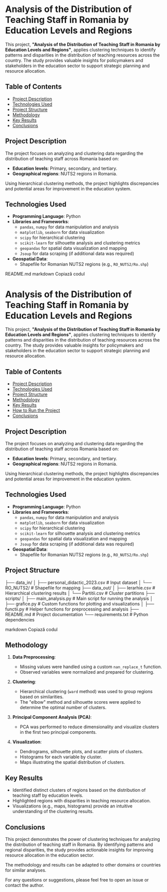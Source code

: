 # Analysis of the Distribution of Teaching Staff in Romania by Education Levels and Regions

This project, **"Analysis of the Distribution of Teaching Staff in Romania by Education Levels and Regions"**, applies clustering techniques to identify patterns and disparities in the distribution of teaching resources across the country. The study provides valuable insights for policymakers and stakeholders in the education sector to support strategic planning and resource allocation.

## Table of Contents

- [Project Description](#project-description)
- [Technologies Used](#technologies-used)
- [Project Structure](#project-structure)
- [Methodology](#methodology)
- [Key Results](#key-results)
- [Conclusions](#conclusions)

## Project Description

The project focuses on analyzing and clustering data regarding the distribution of teaching staff across Romania based on:
- **Education levels**: Primary, secondary, and tertiary.
- **Geographical regions**: NUTS2 regions in Romania.

Using hierarchical clustering methods, the project highlights discrepancies and potential areas for improvement in the education system.

## Technologies Used

- **Programming Language**: Python
- **Libraries and Frameworks**:
  - `pandas`, `numpy` for data manipulation and analysis
  - `matplotlib`, `seaborn` for data visualization
  - `scipy` for hierarchical clustering
  - `scikit-learn` for silhouette analysis and clustering metrics
  - `geopandas` for spatial data visualization and mapping
  - `Jsoup` for data scraping (if additional data was required)
- **Geospatial Data**:
  - Shapefile for Romanian NUTS2 regions (e.g., `RO_NUTS2/Ro.shp`)


README.md
markdown
Copiază codul
# Analysis of the Distribution of Teaching Staff in Romania by Education Levels and Regions

This project, **"Analysis of the Distribution of Teaching Staff in Romania by Education Levels and Regions"**, applies clustering techniques to identify patterns and disparities in the distribution of teaching resources across the country. The study provides valuable insights for policymakers and stakeholders in the education sector to support strategic planning and resource allocation.

## Table of Contents

- [Project Description](#project-description)
- [Technologies Used](#technologies-used)
- [Project Structure](#project-structure)
- [Methodology](#methodology)
- [Key Results](#key-results)
- [How to Run the Project](#how-to-run-the-project)
- [Conclusions](#conclusions)

## Project Description

The project focuses on analyzing and clustering data regarding the distribution of teaching staff across Romania based on:
- **Education levels**: Primary, secondary, and tertiary.
- **Geographical regions**: NUTS2 regions in Romania.

Using hierarchical clustering methods, the project highlights discrepancies and potential areas for improvement in the education system.

## Technologies Used

- **Programming Language**: Python
- **Libraries and Frameworks**:
  - `pandas`, `numpy` for data manipulation and analysis
  - `matplotlib`, `seaborn` for data visualization
  - `scipy` for hierarchical clustering
  - `scikit-learn` for silhouette analysis and clustering metrics
  - `geopandas` for spatial data visualization and mapping
  - `Jsoup` for data scraping (if additional data was required)
- **Geospatial Data**:
  - Shapefile for Romanian NUTS2 regions (e.g., `RO_NUTS2/Ro.shp`)

## Project Structure

├── data_in/ │ ├── personal_didactic_2023.csv # Input dataset │ └── RO_NUTS2/ # Shapefile for mapping ├── data_out/ │ ├── Ierarhie.csv # Hierarchical clustering results │ └── Partitii.csv # Cluster partitions ├── scripts/ │ ├── main_analysis.py # Main script for running the analysis │ ├── grafice.py # Custom functions for plotting and visualizations │ ├── functii.py # Helper functions for preprocessing and analysis ├── README.md # Project documentation └── requirements.txt # Python dependencies

markdown
Copiază codul

## Methodology

1. **Data Preprocessing**:
   - Missing values were handled using a custom `nan_replace_t` function.
   - Observed variables were normalized and prepared for clustering.

2. **Clustering**:
   - Hierarchical clustering (`ward` method) was used to group regions based on similarities.
   - The "elbow" method and silhouette scores were applied to determine the optimal number of clusters.

3. **Principal Component Analysis (PCA)**:
   - PCA was performed to reduce dimensionality and visualize clusters in the first two principal components.

4. **Visualization**:
   - Dendrograms, silhouette plots, and scatter plots of clusters.
   - Histograms for each variable by cluster.
   - Maps illustrating the spatial distribution of clusters.

## Key Results

- Identified distinct clusters of regions based on the distribution of teaching staff by education levels.
- Highlighted regions with disparities in teaching resource allocation.
- Visualizations (e.g., maps, histograms) provide an intuitive understanding of the clustering results.

## Conclusions

This project demonstrates the power of clustering techniques for analyzing the distribution of teaching staff in Romania. By identifying patterns and regional disparities, the study provides actionable insights for improving resource allocation in the education sector. 

The methodology and results can be adapted to other domains or countries for similar analyses.

For any questions or suggestions, please feel free to open an issue or contact the author.
